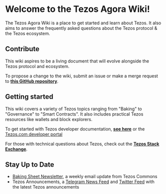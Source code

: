 # Welcome to the Tezos Agora Wiki!

The Tezos Agora Wiki is a place to get started and learn about Tezos. It also aims to answer the frequently asked questions about the Tezos protocol & the Tezos ecosystem.

## Contribute

This wiki aspires to be a living document that will evolve alongside the Tezos protocol and ecosystem.

To propose a change to the wiki, submit an issue or make a merge request to [**this GitHub repository**](https://github.com/tezosagorawiki/wiki).

## Getting started

This wiki covers a variety of Tezos topics ranging from "Baking" to "Governance" to "Smart Contracts". It also includes practical Tezos resources like wallets and block explorers.

To get started with Tezos developer documentation, [**see here**](http://tezos.gitlab.io/) or the [Tezos.com developer portal](https://developers.tezos.com)

For those with technical questions about Tezos, check out the [**Tezos Stack Exchange**](https://tezos.stackexchange.com/).

## Stay Up to Date

* [Baking Sheet Newsletter](http://bakingsheet.tezoscommons.org), a weekly email update from Tezos Commons
* Tezos Announcements, a [Telegram News Feed](https://t.me/TezosAnnouncements) and [Twitter Feed](https://twitter.com/tezosbulletin) with the latest Tezos announcements

